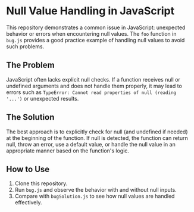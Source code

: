 # Null Value Handling in JavaScript

This repository demonstrates a common issue in JavaScript: unexpected behavior or errors when encountering null values. The `foo` function in `bug.js` provides a good practice example of handling null values to avoid such problems.

## The Problem

JavaScript often lacks explicit null checks.  If a function receives null or undefined arguments and does not handle them properly, it may lead to errors such as `TypeError: Cannot read properties of null (reading '...')` or unexpected results. 

## The Solution

The best approach is to explicitly check for null (and undefined if needed) at the beginning of the function. If null is detected, the function can return null, throw an error, use a default value, or handle the null value in an appropriate manner based on the function's logic. 

## How to Use

1. Clone this repository.
2. Run `bug.js` and observe the behavior with and without null inputs.
3. Compare with `bugSolution.js` to see how null values are handled effectively.